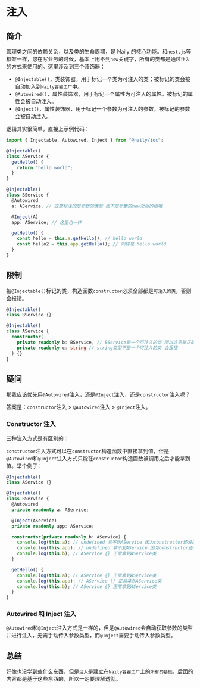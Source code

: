 # 注入

## 简介

管理类之间的依赖关系，以及类的生命周期，是 Naily 的核心功能。和`nest.js`等框架一样，您在写业务的时候，基本上用不到`new`关键字，所有的类都是通过`注入`的方式来使用的。这里涉及到三个装饰器：

- `@Injectable()`，类装饰器，用于标记一个类为可注入的类；被标记的类会被自动加入到`Naily容器工厂`中。
- `@Autowired()`，属性装饰器，用于标记一个属性为可注入的属性。被标记的属性会被自动注入。
- `@Inject()`，属性装饰器，用于标记一个参数为可注入的参数。被标记的参数会被自动注入。

逻辑其实很简单，直接上示例代码：

```typescript
import { Injectable, Autowired, Inject } from "@naily/ioc";

@Injectable()
class AService {
  getHello() {
    return "hello world";
  }
}

@Injectable()
class BService {
  @Autowired
  a: AService; // 这里标注的是参数的类型 而不是参数的new之后的值哦

  @Inject(A)
  app: AService; // 这里也一样

  getHello() {
    const hello = this.a.getHello(); // hello world
    const hello2 = this.app.getHello(); // 同样是 hello world
  }
}
```

## 限制

被`@Injectable()`标记的类，构造函数`constructor`必须全部都是`可注入的类`，否则会报错。

```typescript
@Injectable()
class BService {}

@Injectable()
class AService {
  constructor(
    private readonly b: BService, // BService是一个可注入的类 所以这里是正确的
    private readonly c: string // string类型不是一个可注入的类 会报错
  ) {}
}
```

## 疑问

那我应该优先用`@Autowired`注入，还是`@Inject`注入，还是`constructor`注入呢？

答案是：`constructor`注入 > `@Autowired`注入 > `@Inject`注入。

### Constructor 注入

三种注入方式是有区别的：

`constructor`注入方式可以在`constructor`构造函数中直接拿到值，但是`@Autowired`和`@Inject`注入方式只能在`constructor`构造函数被调用之后才能拿到值。举个例子：

```typescript
@Injectable()
class AService {}

@Injectable()
class BService {
  @Autowired
  private readonly a: AService;

  @Inject(AService)
  private readonly app: AService;

  constructor(private readonly b: AService) {
    console.log(this.a); // undefined 拿不到AService 因为constructor还没执行完
    console.log(this.app); // undefined 拿不到AService 因为constructor还没执行完
    console.log(this.b); // AService {} 正常拿到AService类
  }

  getHello() {
    console.log(this.a); // AService {} 正常拿到AService类
    console.log(this.app); // AService {} 正常拿到AService类
    console.log(this.b); // AService {} 正常拿到AService类
  }
}
```

### Autowired 和 Inject 注入

`@Autowired`和`@Inject`注入方式是一样的，但是`@Autowired`会自动获取参数的类型并进行注入，无需手动传入参数类型，而`@Inject`需要手动传入参数类型。

## 总结

好像也没学到些什么东西，但是`注入`是建立在`Naily容器工厂`上的`所有的基础`，后面的内容都是基于这些东西的，所以一定要理解透彻。
